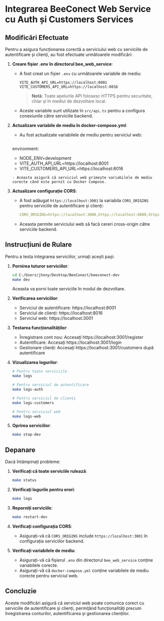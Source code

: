 # Integrarea BeeConect Web Service cu Auth și Customers Services

## Modificări Efectuate

Pentru a asigura funcționarea corectă a serviciului web cu serviciile de autentificare și clienți, au fost efectuate următoarele modificări:

1. **Creare fișier .env în directorul bee_web_service**:
   - A fost creat un fișier `.env` cu următoarele variabile de mediu:
     ```
     VITE_AUTH_API_URL=https://localhost:8001
     VITE_CUSTOMERS_API_URL=https://localhost:8016
     ```

     > **Notă**: Toate apelurile API folosesc HTTPS pentru securitate, chiar și în mediul de dezvoltare local.
   - Aceste variabile sunt utilizate în `src/api.ts` pentru a configura conexiunile către serviciile backend.

2. **Actualizare variabile de mediu în docker-compose.yml**:
   - Au fost actualizate variabilele de mediu pentru serviciul web:
     ```yaml
    environment:
      - NODE_ENV=development
      - VITE_AUTH_API_URL=https://localhost:8001
      - VITE_CUSTOMERS_API_URL=https://localhost:8016
    ```
   - Aceasta asigură că serviciul web primește variabilele de mediu corecte când este pornit cu Docker Compose.

3. **Actualizare configurație CORS**:
   - A fost adăugat `https://localhost:3001` la variabila `CORS_ORIGINS` pentru serviciile de autentificare și clienți:
     ```yaml
     CORS_ORIGINS=https://localhost:3000,https://localhost:8080,https://localhost:3001
     ```
   - Aceasta permite serviciului web să facă cereri cross-origin către serviciile backend.

## Instrucțiuni de Rulare

Pentru a testa integrarea serviciilor, urmați acești pași:

1. **Pornirea tuturor serviciilor**:
   ```bash
   cd C:/Users/jhony/Desktop/BeeConect/beeconect-dev
   make dev
   ```
   Aceasta va porni toate serviciile în modul de dezvoltare.

2. **Verificarea serviciilor**:
   - Serviciul de autentificare: https://localhost:8001
   - Serviciul de clienți: https://localhost:8016
   - Serviciul web: https://localhost:3001

3. **Testarea funcționalităților**:
   - Înregistrare cont nou: Accesați https://localhost:3001/register
   - Autentificare: Accesați https://localhost:3001/login
   - Gestionare clienți: Accesați https://localhost:3001/customers după autentificare

4. **Vizualizarea logurilor**:
   ```bash
   # Pentru toate serviciile
   make logs
   
   # Pentru serviciul de autentificare
   make logs-auth
   
   # Pentru serviciul de clienți
   make logs-customers
   
   # Pentru serviciul web
   make logs-web
   ```

5. **Oprirea serviciilor**:
   ```bash
   make stop-dev
   ```

## Depanare

Dacă întâmpinați probleme:

1. **Verificați că toate serviciile rulează**:
   ```bash
   make status
   ```

2. **Verificați logurile pentru erori**:
   ```bash
   make logs
   ```

3. **Reporniți serviciile**:
   ```bash
   make restart-dev
   ```

4. **Verificați configurația CORS**:
   - Asigurați-vă că `CORS_ORIGINS` include `https://localhost:3001` în configurația serviciilor backend.

5. **Verificați variabilele de mediu**:
   - Asigurați-vă că fișierul `.env` din directorul `bee_web_service` conține variabilele corecte.
   - Asigurați-vă că `docker-compose.yml` conține variabilele de mediu corecte pentru serviciul web.

## Concluzie

Aceste modificări asigură că serviciul web poate comunica corect cu serviciile de autentificare și clienți, permițând funcționalități precum înregistrarea conturilor, autentificarea și gestionarea clienților.